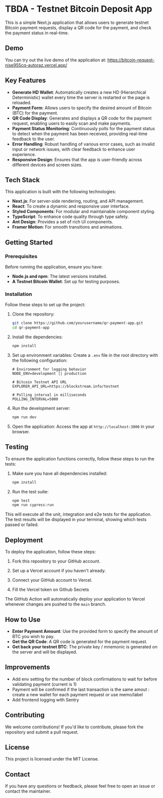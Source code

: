 # TBDA - Testnet Bitcoin Deposit App

This is a simple Next.js application that allows users to generate testnet Bitcoin payment requests, display a QR code for the payment, and check the payment status in real-time.

## Demo

You can try out the live demo of the application at: https://bitcoin-request-nise955cq-autoraz.vercel.app/

## Key Features

- **Generate HD Wallet**: Automatically creates a new HD (Hierarchical Deterministic) wallet every time the server is restarted or the page is reloaded.
- **Payment Form**: Allows users to specify the desired amount of Bitcoin (BTC) for the payment.
- **QR Code Display**: Generates and displays a QR code for the payment request, enabling users to easily scan and make payments.
- **Payment Status Monitoring**: Continuously polls for the payment status to detect when the payment has been received, providing real-time feedback to the user.
- **Error Handling**: Robust handling of various error cases, such as invalid input or network issues, with clear feedback to enhance user experience.
- **Responsive Design**: Ensures that the app is user-friendly across different devices and screen sizes.

## Tech Stack

This application is built with the following technologies:

- **Next.js**: For server-side rendering, routing, and API management.
- **React**: To create a dynamic and responsive user interface.
- **Styled Components**: For modular and maintainable component styling.
- **TypeScript**: To enhance code quality through type safety.
- **Ant Design**: Provides a set of rich UI components.
- **Framer Motion**: For smooth transitions and animations.

## Getting Started

### Prerequisites

Before running the application, ensure you have:

- **Node.js and npm**: The latest versions installed.
- **A Testnet Bitcoin Wallet**: Set up for testing purposes.

### Installation

Follow these steps to set up the project:

1. Clone the repository:

   ```bash
   git clone https://github.com/yourusername/qr-payment-app.git
   cd qr-payment-app
   ```

2. Install the dependencies:

   ```bash
   npm install
   ```

3. Set up environment variables:
   Create a `.env` file in the root directory with the following configuration:

   ```env
   # Environment for logging behavior
   NODE_ENV=development || production

   # Bitcoin Testnet API URL
   EXPLORER_API_URL=https://blockstream.info/testnet

   # Polling interval in milliseconds
   POLLING_INTERVAL=5000
   ```

4. Run the development server:

   ```bash
   npm run dev
   ```

5. Open the application:
   Access the app at `http://localhost:3000` in your browser.

## Testing

To ensure the application functions correctly, follow these steps to run the tests:

1. Make sure you have all dependencies installed:

   ```bash
   npm install
   ```

2. Run the test suite:

   ```bash
   npm test
   npm run cypress:run
   ```

This will execute all the unit, integration and e2e tests for the application. The test results will be displayed in your terminal, showing which tests passed or failed.

## Deployment

To deploy the application, follow these steps:

1. Fork this repository to your GitHub account.

2. Set up a Vercel account if you haven't already.

3. Connect your GitHub account to Vercel.

4. Fill the Vercel token on Github Secrets

The GitHub Action will automatically deploy your application to Vercel whenever changes are pushed to the `main` branch.

## How to Use

- **Enter Payment Amount**: Use the provided form to specify the amount of BTC you wish to pay.
- **Get the QR Code**: A QR code is generated for the payment request.
- **Get back your testnet BTC**: The private key / mnemonic is generated on the server and will be displayed.

## Improvements

- Add env setting for the number of block confirmations to wait for before validating payment (current is 1)
- Payment will be confirmed if the last transaction is the same amout : create a new wallet for each payment request or use memo/label
- Add frontend logging with Sentry

## Contributing

We welcome contributions! If you'd like to contribute, please fork the repository and submit a pull request.

## License

This project is licensed under the MIT License.

## Contact

If you have any questions or feedback, please feel free to open an issue or contact the maintainer.
